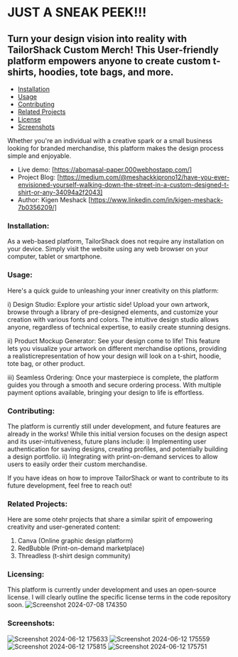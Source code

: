 # JUST A SNEAK PEEK!!!

## Turn your design vision into reality with TailorShack Custom Merch! This User-friendly platform empowers anyone to create custom t-shirts, hoodies, tote bags, and more.

* [Installation](#installation)
* [Usage](#usage)
* [Contributing](#contributing)
* [Related Projects](#RelatedProjects)
* [License](#license)
* [Screenshots](#Screenshots)

Whether you're an individual with a creative spark or a small business looking for branded merchandise, this platform makes the design process simple and enjoyable.

- Live demo: [https://abomasal-paper.000webhostapp.com/]
- Project Blog: [https://medium.com/@meshackkiprono12/have-you-ever-envisioned-yourself-walking-down-the-street-in-a-custom-designed-t-shirt-or-any-34094a2f2043]
- Author: Kigen Meshack [https://www.linkedin.com/in/kigen-meshack-7b0356209/]

### Installation:

As a web-based platform, TailorShack does not require any installation on your device. Simply visit the website using any web browser on your computer, tablet or smartphone.

### Usage:

Here's a quick guide to unleashing your inner creativity on this platform:

i) Design Studio: Explore your artistic side! Upload your own artwork, browse through a library of pre-designed elements, and customize your creation with various fonts and colors. The intuitive design studio allows anyone, regardless of technical expertise, to easily create stunning designs.

ii) Product Mockup Generator: See your design come to life! This feature lets you visualize your artwork on different merchandise options, providing a realisticrepresentation of how your design will look on a t-shirt, hoodie, tote bag, or other product.

iii) Seamless Ordering: Once your masterpiece is complete, the platform guides you through a smooth and secure ordering process. With multiple payment options available, bringing your design to life is effortless.

### Contributing:

The platform is currently still under development, and future features are already in the works! While this initial version focuses on the design aspect and its user-intuitiveness, future plans include:
i) Implementing user authentication for saving designs, creating profiles, and potentially building a design portfolio.
ii) Integrating with print-on-demand services to allow users to easily order their custom merchandise.

If you have ideas on how to improve TailorShack or want to contribute to its future development, feel free to reach out!

### Related Projects:

Here are some otehr projects that share a similar spirit of empowering creativity and user-generated content:

1) Canva (Online graphic design platform)
2) RedBubble (Print-on-demand marketplace)
3) Threadless (t-shirt design community)

### Licensing:

This platform is currently under development and uses an open-source license. I will clearly outline the specific license terms in the code repository soon.
![Screenshot 2024-07-08 174350](https://github.com/shacky-me/TailorShack-Merch-Design-Website/assets/110165182/a6502562-58bf-42f1-acaf-f278553410bf)

### Screenshots:

![Screenshot 2024-06-12 175633](https://github.com/shacky-me/TailorShack-Merch-Design-Website/assets/110165182/8ee8d82b-dbe2-4cee-a447-469741c2335e)
![Screenshot 2024-06-12 175559](https://github.com/shacky-me/TailorShack-Merch-Design-Website/assets/110165182/d71cf987-a38a-4720-bd86-b17940a18a05)
![Screenshot 2024-06-12 175815](https://github.com/shacky-me/TailorShack-Merch-Design-Website/assets/110165182/6f6fe314-c43e-4e06-8db0-2cc12cf02c54)
![Screenshot 2024-06-12 175751](https://github.com/shacky-me/TailorShack-Merch-Design-Website/assets/110165182/7bd145ec-3826-4028-9e6c-71988076fd4b)
